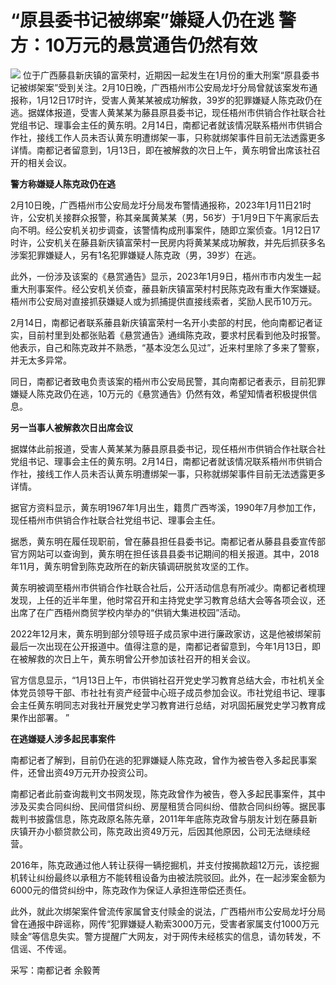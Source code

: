 # “原县委书记被绑案”嫌疑人仍在逃 警方：10万元的悬赏通告仍然有效

![](https://inews.gtimg.com/newsapp_bt/0/15665378503/1000)
位于广西藤县新庆镇的富荣村，近期因一起发生在1月份的重大刑案“原县委书记被绑架案”受到关注。2月10日晚，广西梧州市公安局龙圩分局曾就该案发布通报称，1月12日17时许，受害人黄某某被成功解救，39岁的犯罪嫌疑人陈克政仍在逃。据媒体报道，受害人黄某某为藤县原县委书记，现任梧州市供销合作社联合社党组书记、理事会主任的黄东明。2月14日，南都记者就该情况联系梧州市供销合作社，接线工作人员未否认黄东明遭绑架一事，只称就绑架事件目前无法透露更多详情。南都记者留意到，1月13日，即在被解救的次日上午，黄东明曾出席该社召开的相关会议。

**警方称嫌疑人陈克政仍在逃**

2月10日晚，广西梧州市公安局龙圩分局发布警情通报称，2023年1月11日21时许，公安机关接群众报警，称其亲属黄某某（男，56岁）于1月9日下午离家后去向不明。经公安机关初步调查，该警情构成刑事案件，随即立案侦查。1月12日17时许，公安机关在藤县新庆镇富荣村一民房内将黄某某成功解救，并先后抓获多名涉案犯罪嫌疑人，另有1名犯罪嫌疑人陈克政（男，39岁）在逃。

此外，一份涉及该案的《悬赏通告》显示，2023年1月9日，梧州市市内发生一起重大刑事案件。经公安机关侦查，䕨县新庆镇富荣村村民陈克政有重大作案嫌疑。梧州市公安局对直接抓获嫌疑人或为抓捕提供直接线索者，奖励人民币10万元。

2月14日，南都记者联系䕨县新庆镇富荣村一名开小卖部的村民，他向南都记者证实，目前村里到处都张贴着《悬赏通告》通缉陈克政，要求村民看到他及时报警。他表示，自己和陈克政并不熟悉，“基本没怎么见过”，近来村里除了多来了警察，并无太多异常。

同日，南都记者致电负责该案的梧州市公安局民警，其向南都记者表示，目前犯罪嫌疑人陈克政仍在逃，10万元的《悬赏通告》仍然有效，希望知情者积极提供信息。

**另一当事人被解救次日出席会议**

据媒体此前报道，受害人黄某某为藤县原县委书记，现任梧州市供销合作社联合社党组书记、理事会主任的黄东明。2月14日，南都记者就该情况联系梧州市供销合作社，接线工作人员未否认黄东明遭绑架一事，只称就绑架事件目前无法透露更多详情。

据官方资料显示，黄东明1967年1月出生，籍贯广西岑溪，1990年7月参加工作，现任梧州市供销合作社联合社党组书记、理事会主任。

据悉，黄东明在履任现职前，曾在藤县担任县委书记。南都记者从藤县县委宣传部官方网站可以查询到，黄东明在担任该县县委书记期间的相关报道。其中，2018年11月，黄东明曾到陈克政所在的新庆镇调研脱贫攻坚的工作。

黄东明被调至梧州市供销合作社联合社后，公开活动信息有所减少。南都记者梳理发现，上任的近半年里，他时常召开和主持党史学习教育总结大会等各项会议，还出席了在广西梧州商贸学校内举办的“供销大集进校园”活动。

2022年12月末，黄东明到部分领导班子成员家中进行廉政家访，这是他被绑架前最后一次出现在公开报道中。值得注意的是，南都记者留意到，今年1月13日，即在被解救的次日上午，黄东明曾公开参加该社召开的相关会议。

官方信息显示，“1月13日上午，市供销社召开党史学习教育总结大会，市社机关全体党员领导干部、市社社有资产经营中心班子成员参加会议。市社党组书记、理事会主任黄东明同志对我社开展党史学习教育进行总结，对巩固拓展党史学习教育成果作出部署。
”

**在逃嫌疑人涉多起民事案件**

南都记者了解到，目前仍在逃的犯罪嫌疑人陈克政，曾作为被告卷入多起民事案件，还曾出资49万元开办投资公司。

南都记者此前查询裁判文书网发现，陈克政曾作为被告，卷入多起民事案件，其中涉及买卖合同纠纷、民间借贷纠纷、房屋租赁合同纠纷、借款合同纠纷等。据民事裁判书披露信息，陈克政原名陈先章，2011年年底陈克政曾与朋友计划在藤县新庆镇开办小额贷款公司，陈克政出资49万元，后因其他原因，公司无法继续经营。

2016年，陈克政通过他人转让获得一辆挖掘机，并支付按揭款超12万元，该挖掘机转让纠纷最终以承租方不能转租设备为由被法院驳回。此外，在一起涉案金额为6000元的借贷纠纷中，陈克政作为保证人承担连带偿还责任。

此外，就此次绑架案件曾流传家属曾支付赎金的说法，广西梧州市公安局龙圩分局曾在通报中辟谣称，网传“犯罪嫌疑人勒索3000万元，受害者家属支付1000万元赎金”等信息失实。警方提醒广大网友，对于网传未经核实的信息，请勿转发，不信谣、不传谣。

采写：南都记者 余毅菁

